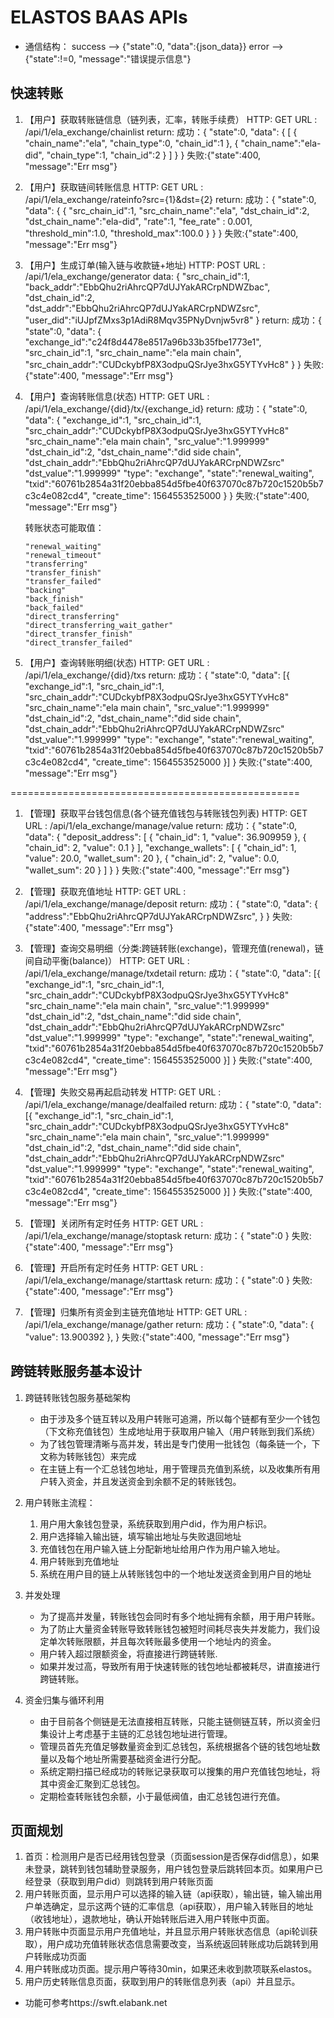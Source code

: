 # ELASTOS BAAS APIs

* 通信结构：
    success --> {"state":0, "data":{json_data}}
    error   --> {"state":!=0, "message":"错误提示信息"}

## 快速转账
1. 【用户】获取转账链信息（链列表，汇率，转账手续费）
HTTP: GET
URL : /api/1/ela_exchange/chainlist
return:
    成功：{
        "state":0,
        "data": {
            [
                {
                    "chain_name":"ela",
                    "chain_type":0,
                    "chain_id":1
                },
                {
                    "chain_name":"ela-did",
                    "chain_type":1,
                    "chain_id":2
                }
            ]
        }
    }
    失败:{"state":400, "message":"Err msg"}

1. 【用户】获取链间转账信息 
HTTP: GET
URL : /api/1/ela_exchange/rateinfo?src={1}&dst={2}
return:
    成功：{
        "state":0,
        "data": {
            {
                "src_chain_id":1,
                "src_chain_name":"ela",
                "dst_chain_id":2,
                "dst_chain_name":"ela-did",
                "rate":1,
                "fee_rate" : 0.001,
                "threshold_min":1.0,
                "threshold_max":100.0
            }
        }
    }
    失败:{"state":400, "message":"Err msg"}

1. 【用户】生成订单(输入链与收款链+地址)
HTTP: POST
URL : /api/1/ela_exchange/generator
data: {
    "src_chain_id":1,
    "back_addr":"EbbQhu2riAhrcQP7dUJYakARCrpNDWZbac",
    "dst_chain_id":2,
    "dst_addr":"EbbQhu2riAhrcQP7dUJYakARCrpNDWZsrc",
    "user_did":"iUJpfZMxs3p1AdiR8Mqv35PNyDvnjw5vr8"
}
return:
    成功：{
        "state":0,
        "data": {
            "exchange_id":"c24f8d4478e8517a96b33b35fbe1773e1",
            "src_chain_id":1,
            "src_chain_name":"ela main chain",
            "src_chain_addr":"CUDckybfP8X3odpuQSrJye3hxG5YTYvHc8"
            }
    }
    失败:{"state":400, "message":"Err msg"}

1. 【用户】查询转账信息(状态)
HTTP: GET
URL : /api/1/ela_exchange/{did}/tx/{exchange_id}
return:
    成功：{
        "state":0,
        "data": {
            "exchange_id":1,
            "src_chain_id":1,
            "src_chain_addr":"CUDckybfP8X3odpuQSrJye3hxG5YTYvHc8"
            "src_chain_name":"ela main chain",
            "src_value":"1.999999"
            "dst_chain_id":2,
            "dst_chain_name":"did side chain",
            "dst_chain_addr":"EbbQhu2riAhrcQP7dUJYakARCrpNDWZsrc"
            "dst_value":"1.999999"
            "type": "exchange",
            "state":"renewal_waiting",
            "txid":"60761b2854a31f20ebba854d5fbe40f637070c87b720c1520b5b7c3c4e082cd4",
            "create_time": 1564553525000
        }
    }
    失败:{"state":400, "message":"Err msg"}

    转账状态可能取值：
    ```
    "renewal_waiting"
    "renewal_timeout"
    "transferring"
    "transfer_finish"
    "transfer_failed"
    "backing"
    "back_finish"
    "back_failed"
    "direct_transferring"
    "direct_transferring_wait_gather"
    "direct_transfer_finish"
    "direct_transfer_failed"
    ```

1. 【用户】查询转账明细(状态)
HTTP: GET
URL : /api/1/ela_exchange/{did}/txs
return:
    成功：{
        "state":0,
        "data": [{
            "exchange_id":1,
            "src_chain_id":1,
            "src_chain_addr":"CUDckybfP8X3odpuQSrJye3hxG5YTYvHc8"
            "src_chain_name":"ela main chain",
            "src_value":"1.999999"
            "dst_chain_id":2,
            "dst_chain_name":"did side chain",
            "dst_chain_addr":"EbbQhu2riAhrcQP7dUJYakARCrpNDWZsrc"
            "dst_value":"1.999999"
            "type": "exchange",
            "state":"renewal_waiting",
            "txid":"60761b2854a31f20ebba854d5fbe40f637070c87b720c1520b5b7c3c4e082cd4",
            "create_time": 1564553525000
        }]
    }
    失败:{"state":400, "message":"Err msg"}

==================================================
1. 【管理】获取平台钱包信息(各个链充值钱包与转账钱包列表)
HTTP: GET
URL : /api/1/ela_exchange/manage/value
return:
    成功：{
        "state":0,
        "data":
        {
        "deposit_address": [
            {
                "chain_id": 1,
                "value": 36.909959
            },
            {
                "chain_id": 2,
                "value": 0.1
            }
        ],
        "exchange_wallets": [
            {
                "chain_id": 1,
                "value": 20.0,
                "wallet_sum": 20
            },
            {
                "chain_id": 2,
                "value": 0.0,
                "wallet_sum": 20
            }
        ]
        }
    }
    失败:{"state":400, "message":"Err msg"}

1. 【管理】获取充值地址
HTTP: GET
URL : /api/1/ela_exchange/manage/deposit
return:
    成功：{
        "state":0,
        "data":
                { 
                "address":"EbbQhu2riAhrcQP7dUJYakARCrpNDWZsrc",
                }
    }
    失败:{"state":400, "message":"Err msg"}

1. 【管理】查询交易明细（分类:跨链转账(exchange)，管理充值(renewal)，链间自动平衡(balance)）
HTTP: GET
URL : /api/1/ela_exchange/manage/txdetail
return:
    成功：{
        "state":0,
        "data": [{
            "exchange_id":1,
            "src_chain_id":1,
            "src_chain_addr":"CUDckybfP8X3odpuQSrJye3hxG5YTYvHc8"
            "src_chain_name":"ela main chain",
            "src_value":"1.999999"
            "dst_chain_id":2,
            "dst_chain_name":"did side chain",
            "dst_chain_addr":"EbbQhu2riAhrcQP7dUJYakARCrpNDWZsrc"
            "dst_value":"1.999999"
            "type": "exchange",
            "state":"renewal_waiting",
            "txid":"60761b2854a31f20ebba854d5fbe40f637070c87b720c1520b5b7c3c4e082cd4",
            "create_time": 1564553525000
        }]
    }
    失败:{"state":400, "message":"Err msg"}

1. 【管理】失败交易再起启动转发
HTTP: GET
URL : /api/1/ela_exchange/manage/dealfailed
return:
    成功：{
        "state":0,
        "data": [{
            "exchange_id":1,
            "src_chain_id":1,
            "src_chain_addr":"CUDckybfP8X3odpuQSrJye3hxG5YTYvHc8"
            "src_chain_name":"ela main chain",
            "src_value":"1.999999"
            "dst_chain_id":2,
            "dst_chain_name":"did side chain",
            "dst_chain_addr":"EbbQhu2riAhrcQP7dUJYakARCrpNDWZsrc"
            "dst_value":"1.999999"
            "type": "exchange",
            "state":"renewal_waiting",
            "txid":"60761b2854a31f20ebba854d5fbe40f637070c87b720c1520b5b7c3c4e082cd4",
            "create_time": 1564553525000
        }]
    }
    失败:{"state":400, "message":"Err msg"}

1. 【管理】关闭所有定时任务
HTTP: GET
URL : /api/1/ela_exchange/manage/stoptask
return:
    成功：{
        "state":0
    }
    失败:{"state":400, "message":"Err msg"}

1. 【管理】开启所有定时任务
HTTP: GET
URL : /api/1/ela_exchange/manage/starttask
return:
    成功：{
        "state":0
    }
    失败:{"state":400, "message":"Err msg"}

1. 【管理】归集所有资金到主链充值地址
HTTP: GET
URL : /api/1/ela_exchange/manage/gather
return:
    成功：{
        "state":0,
        "data": {
            "value": 13.900392
        },
    }
    失败:{"state":400, "message":"Err msg"}

## 跨链转账服务基本设计
1. 跨链转账钱包服务基础架构
    * 由于涉及多个链互转以及用户转账可追溯，所以每个链都有至少一个钱包（下文称充值钱包）生成地址用于获取用户输入（用户转账到我们系统）
    * 为了钱包管理清晰与高并发，转出是专门使用一批钱包（每条链一个，下文称为转账钱包）来完成
    * 在主链上有一个汇总钱包地址，用于管理员充值到系统，以及收集所有用户转入资金，并且发送资金到余额不足的转账钱包。

2. 用户转账主流程：
    1. 用户用大象钱包登录，系统获取到用户did，作为用户标识。
    2. 用户选择输入输出链，填写输出地址与失败退回地址
    3. 充值钱包在用户输入链上分配新地址给用户作为用户输入地址。
    4. 用户转账到充值地址
    5. 系统在用户目的链上从转账钱包中的一个地址发送资金到用户目的地址

3. 并发处理
    * 为了提高并发量，转账钱包会同时有多个地址拥有余额，用于用户转账。
    * 为了防止大量资金转账导致转账钱包被短时间耗尽丧失并发能力，我们设定单次转账限额，并且每次转账最多使用一个地址内的资金。
    * 用户转入超过限额资金，将直接进行跨链转账.
    * 如果并发过高，导致所有用于快速转账的钱包地址都被耗尽，讲直接进行跨链转账。

4. 资金归集与循环利用
    * 由于目前各个侧链是无法直接相互转账，只能主链侧链互转，所以资金归集设计上考虑基于主链的汇总钱包地址进行管理。
    * 管理员首先充值足够数量资金到汇总钱包，系统根据各个链的钱包地址数量以及每个地址所需要基础资金进行分配。
    * 系统定期扫描已经成功的转账记录获取可以搜集的用户充值钱包地址，将其中资金汇聚到汇总钱包。
    * 定期检查转账钱包余额，小于最低阀值，由汇总钱包进行充值。

## 页面规划
1. 首页：检测用户是否已经用钱包登录（页面session是否保存did信息），如果未登录，跳转到钱包辅助登录服务，用户钱包登录后跳转回本页。如果用户已经登录（获取到用户did）则跳转到用户转账页面
2. 用户转账页面，显示用户可以选择的输入链（api获取），输出链，输入输出用户单选确定，显示这两个链的汇率信息（api获取），用户输入转账目的地址（收钱地址），退款地址，确认开始转账后进入用户转账中页面。
3. 用户转账中页面显示用户充值地址，并且显示用户转账状态信息（api轮训获取），用户成功充值转账状态信息需要改变，当系统返回转账成功后跳转到用户转账成功页面
4. 用户转账成功页面。提示用户等待30min，如果还未收到款项联系elastos。
5. 用户历史转账信息页面，获取到用户的转账信息列表（api）并且显示。
* 功能可参考https://swft.elabank.net
